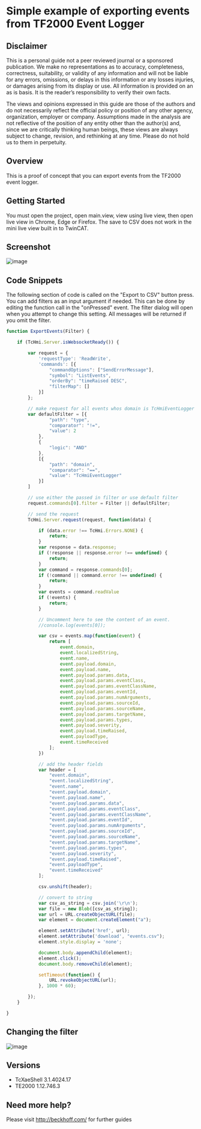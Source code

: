 # Simple example of exporting events from TF2000 Event Logger

## Disclaimer
This is a personal guide not a peer reviewed journal or a sponsored publication. We make
no representations as to accuracy, completeness, correctness, suitability, or validity of any
information and will not be liable for any errors, omissions, or delays in this information or any
losses injuries, or damages arising from its display or use. All information is provided on an as
is basis. It is the reader’s responsibility to verify their own facts.

The views and opinions expressed in this guide are those of the authors and do not
necessarily reflect the official policy or position of any other agency, organization, employer or
company. Assumptions made in the analysis are not reflective of the position of any entity
other than the author(s) and, since we are critically thinking human beings, these views are
always subject to change, revision, and rethinking at any time. Please do not hold us to them
in perpetuity.

## Overview 
This is a proof of concept that you can export events from the TF2000 event logger.    

## Getting Started
You must open the project, open main.view, view using live view, then open live view in Chrome, Edge or Firefox. 
The save to CSV does not work in the mini live view built in to TwinCAT.   

## Screenshot
![image](./docs/Images/Screenshot.png)

## Code Snippets
The following section of code is called on the "Export to CSV" button press.  You can add filters as an input argument if needed.  This can be done by editing the function call in the "onPressed" event.  The filter dialog will open when you attempt to change this setting.  All messages will be returned if you omit the filter.

```javascript
function ExportEvents(Filter) {

    if (TcHmi.Server.isWebsocketReady()) {

        var request = {
            'requestType': 'ReadWrite',
            'commands': [{
                "commandOptions": ["SendErrorMessage"],
                "symbol": "ListEvents",
                "orderBy": "timeRaised DESC",
                "filterMap": []
            }]
        };

        // make request for all events whos domain is TcHmiEventLogger 
        var defaultFilter = [{
                "path": "type",
                "comparator": "!=",
                "value": 2
            },
            {
                "logic": "AND"
            },
            [{
                "path": "domain",
                "comparator": "==",
                "value": "TcHmiEventLogger"
            }]
        ]

        // use either the passed in filter or use default filter
        request.commands[0].filter = Filter || defaultFilter;

        // send the request
        TcHmi.Server.request(request, function(data) {

            if (data.error !== TcHmi.Errors.NONE) {
                return;
            }
            var response = data.response;
            if (!response || response.error !== undefined) {
                return;
            }
            var command = response.commands[0];
            if (!command || command.error !== undefined) {
                return;
            }
            var events = command.readValue
            if (!events) {
                return;
            }

            // Uncomment here to see the content of an event.
            //console.log(events[0]);

            var csv = events.map(function(event) {
                return [
                    event.domain,
                    event.localizedString,
                    event.name,
                    event.payload.domain,
                    event.payload.name,
                    event.payload.params.data,
                    event.payload.params.eventClass,
                    event.payload.params.eventClassName,
                    event.payload.params.eventId,
                    event.payload.params.numArguments,
                    event.payload.params.sourceId,
                    event.payload.params.sourceName,
                    event.payload.params.targetName,
                    event.payload.params.types,
                    event.payload.severity,
                    event.payload.timeRaised,
                    event.payloadType,
                    event.timeReceived
                ];
            })

            // add the header fields
            var header = [
                "event.domain",
                "event.localizedString",
                "event.name",
                "event.payload.domain",
                "event.payload.name",
                "event.payload.params.data",
                "event.payload.params.eventClass",
                "event.payload.params.eventClassName",
                "event.payload.params.eventId",
                "event.payload.params.numArguments",
                "event.payload.params.sourceId",
                "event.payload.params.sourceName",
                "event.payload.params.targetName",
                "event.payload.params.types",
                "event.payload.severity",
                "event.payload.timeRaised",
                "event.payloadType",
                "event.timeReceived"
            ];

            csv.unshift(header);

            // convert to string
            var csv_as_string = csv.join('\r\n');
            var file = new Blob([csv_as_string]);
            var url = URL.createObjectURL(file);
            var element = document.createElement("a");

            element.setAttribute('href', url);
            element.setAttribute('download', "events.csv");
            element.style.display = 'none';

            document.body.appendChild(element);
            element.click();
            document.body.removeChild(element);

            setTimeout(function() {
                URL.revokeObjectURL(url);
            }, 1000 * 60);

        });
    }

}
```
## Changing the filter
![image](./docs/Images/Screenshot2.png)

## Versions
* TcXaeShell 3.1.4024.17
* TE2000 1.12.746.3

## Need more help?
Please visit http://beckhoff.com/ for further guides
